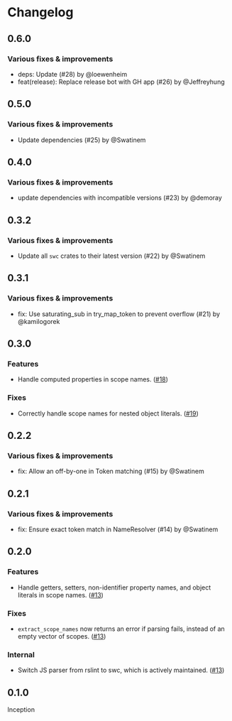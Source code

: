 # Changelog

## 0.6.0

### Various fixes & improvements

- deps: Update (#28) by @loewenheim
- feat(release): Replace release bot with GH app (#26) by @Jeffreyhung

## 0.5.0

### Various fixes & improvements

- Update dependencies (#25) by @Swatinem

## 0.4.0

### Various fixes & improvements

- update dependencies with incompatible versions (#23) by @demoray

## 0.3.2

### Various fixes & improvements

- Update all `swc` crates to their latest version (#22) by @Swatinem

## 0.3.1

### Various fixes & improvements

- fix: Use saturating_sub in try_map_token to prevent overflow (#21) by @kamilogorek

## 0.3.0

### Features

- Handle computed properties in scope names. ([#18](https://github.com/getsentry/js-source-scopes/pull/18))

### Fixes

- Correctly handle scope names for nested object literals. ([#19](https://github.com/getsentry/js-source-scopes/pull/19))

## 0.2.2

### Various fixes & improvements

- fix: Allow an off-by-one in Token matching (#15) by @Swatinem

## 0.2.1

### Various fixes & improvements

- fix: Ensure exact token match in NameResolver (#14) by @Swatinem

## 0.2.0

### Features

- Handle getters, setters, non-identifier property names, and object literals in scope names. ([#13](https://github.com/getsentry/js-source-scopes/pull/13))

### Fixes

- `extract_scope_names` now returns an error if parsing fails, instead of an empty vector of scopes. ([#13](https://github.com/getsentry/js-source-scopes/pull/13))

### Internal

- Switch JS parser from rslint to swc, which is actively maintained. ([#13](https://github.com/getsentry/js-source-scopes/pull/13))

## 0.1.0

Inception
